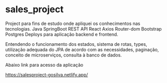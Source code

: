 # sales_project
Project para fins de estudo onde apliquei os conhecimentos nas tecnologias.
Java
SpringBoot
REST API
React
Axios
Router-dom
Bootstrap
Postgres
Deploys para aplicação backend e frontend.

Entendendo o funcionamento dos estados, sistema de rotas, types,  utilização adequada do JPA de acordo com as necessidades, paginação,
conceito de microserviços, consulta à banco de dados.

Abaixo link para acesso da aplicação

https://salesproject-gosilva.netlify.app/
